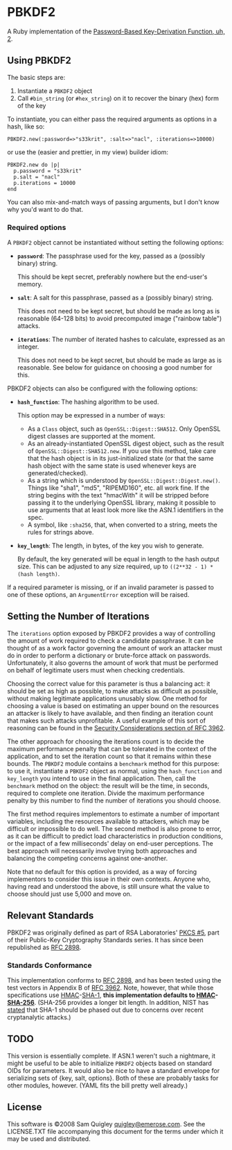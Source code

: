 # PBKDF2 #

A Ruby implementation of the [Password-Based Key-Derivation Function, uh,
2][PBKDF2].

## Using PBKDF2 ##

The basic steps are: 

1. Instantiate a `PBKDF2` object 
2. Call `#bin_string` (or `#hex_string`) on it to recover the binary (hex) form of the key

To instantiate, you can either pass the required arguments as options in a
hash, like so:

    PBKDF2.new(:password=>"s33krit", :salt=>"nacl", :iterations=>10000)

or use the (easier and prettier, in my view) builder idiom:

    PBKDF2.new do |p| 
      p.password = "s33krit"
      p.salt = "nacl"
      p.iterations = 10000
    end

You can also mix-and-match ways of passing arguments, but I don't know why
you'd want to do that.

### Required options ###

A `PBKDF2` object cannot be instantiated without setting the following options:

* **`password`**: The passphrase used for the key, passed as a (possibly
  binary) string.

  This should be kept secret, preferably nowhere but the end-user's memory.

* **`salt`**: A salt for this passphrase, passed as a (possibly binary)
  string.

  This does not need to be kept secret, but should be made as long as is
  reasonable (64-128 bits) to avoid precomputed image ("rainbow table")
  attacks.

* **`iterations`**: The number of iterated hashes to calculate, expressed as
  an integer.

  This does not need to be kept secret, but should be made as large as is
  reasonable.  See below for guidance on choosing a good number for this.

PBKDF2 objects can also be configured with the following options:

* **`hash_function`**: The hashing algorithm to be used.  

  This option may be expressed in a number of ways:
    * As a `Class` object, such as `OpenSSL::Digest::SHA512`. Only OpenSSL
      digest classes are supported at the moment.
    * As an already-instantiated OpenSSL digest object, such as the result of
      `OpenSSL::Digest::SHA512.new`. If you use this method, take care that
      the hash object is in its just-initialized state (or that the same hash
      object with the same state is used whenever keys are generated/checked).
    * As a string which is understood by `OpenSSL::Digest::Digest.new()`.  
      Things like "sha1", "md5", "RIPEMD160", etc. all work fine.  If the
      string begins with the text "hmacWith" it will be stripped before
      passing it to the underlying OpenSSL library, making it possible to use
      arguments that at least look more like the ASN.1 identifiers in the
      spec.
    * A symbol, like `:sha256`, that, when converted to a string, meets the
      rules for strings above.

* **`key_length`**: The length, in bytes, of the key you wish to generate.

  By default, the key generated will be equal in length to the hash output
  size. This can be adjusted to any size required, up to `((2**32 - 1) * (hash
  length)`.

If a required parameter is missing, or if an invalid parameter is passed to one of these options, an `ArgumentError` exception will be raised.

## Setting the Number of Iterations ##

The `iterations` option exposed by PBKDF2 provides a way of controlling the 
amount of work required to check a candidate passphrase.  It can be thought of
as a work factor governing the amount of work an attacker must do in order to
perform a dictionary or brute-force attack on passwords.  Unfortunately, it
also governs the amount of work that must be performed on behalf of legitimate
users must when checking credentials.

Choosing the correct value for this parameter is thus a balancing act: it
should be set as high as possible, to make attacks as difficult as possible,
without making legitimate applications unusably slow.  One method for choosing
a value is based on estimating an upper bound on the resources an attacker is
likely to have available, and then finding an iteration count that makes such
attacks unprofitable.  A useful example of this sort of reasoning can be found
in the [Security Considerations section of RFC 3962][ITERS].

The other approach for choosing the iterations count is to decide the maximum
performance penalty that can be tolerated in the context of the application,
and to set the iteration count so that it remains within these bounds.  The
`PBKDF2` module contains a `benchmark` method for this purpose: to use it,
instantiate a `PBKDF2` object as normal, using the `hash_function` and
`key_length` you intend to use in the final application.  Then, call the
`benchmark` method on the object: the result will be the time, in seconds,
required to complete one iteration.  Divide the maximum performance penalty
by this number to find the number of iterations you should choose.

The first method requires implementors to estimate a number of important
variables, including the resources available to attackers, which may be
difficult or impossible to do well.  The second method is also prone to error,
as it can be difficult to predict load characteristics in production
conditions, or the impact of a few milliseconds' delay on end-user
perceptions.  The best approach will necessarily involve trying both
approaches and balancing the competing concerns against one-another.

Note that no default for this option is provided, as a way of forcing 
implementors to consider this issue in their own contexts. Anyone who, having
read and understood the above, is still unsure what the value to choose should
just use 5,000 and move on.

## Relevant Standards ##

PBKDF2 was originally defined as part of RSA Laboratories' [PKCS #5][PKCS],
part of their Public-Key Cryptography Standards series. It has since been
republished as [RFC 2898][RFC].

### Standards Conformance ###

This implementation conforms to [RFC 2898][RFC], and has been tested using the
test vectors in Appendix B of [RFC 3962][3962]. Note, however, that while
those specifications use [HMAC][HMAC]-[SHA-1][SHA1], **this implementation
defaults to [HMAC][HMAC]-[SHA-256][SHA1]**. (SHA-256 provides a longer bit
length. In addition, NIST has [stated][NIST] that SHA-1 should be phased out
due to concerns over recent cryptanalytic attacks.)

## TODO ##

This version is essentially complete.  If ASN.1 weren't such a nightmare, it 
might be useful to be able to initialize `PBKDF2` objects based on standard
OIDs for parameters.  It would also be nice to have a standard envelope for 
serializing sets of {key, salt, options}.  Both of these are probably tasks
for other modules, however.  (YAML fits the bill pretty well already.)

## License ##

This software is ©2008 Sam Quigley <quigley@emerose.com>.  See the
LICENSE.TXT file accompanying this document for the terms under which it may
be used and distributed.

[PBKDF2]: http://en.wikipedia.org/wiki/PBKDF2 "Wikipedia: PBKDF2"
[PKCS]: http://www.rsa.com/rsalabs/node.asp?id=2127 "PKCS #5"
[RFC]: http://tools.ietf.org/html/rfc2898 "RFC 2898"
[3962]: http://tools.ietf.org/html/rfc3962 "RFC 3962"
[SHA1]: http://en.wikipedia.org/wiki/SHA-1 "Wikipedia: SHA-1"
[HMAC]: http://tools.ietf.org/html/rfc2104 "RFC 2104"
[ITERS]: http://tools.ietf.org/html/rfc3962#page-6 "RFC 3962: Section 8"
[NIST]: http://csrc.nist.gov/groups/ST/hash/statement.html "NIST Comments on Cryptanalytic Attacks on SHA-1"